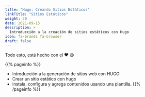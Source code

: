 ```yaml
---
title: "Hugo: Creando Sitios Estáticos"
linkTitle: "Sitios Estáticos"
weight: 30
date: 2021-09-15
description: >
  Introducción a la creación de sitios estáticos con Hugo
icon: fa-brands fa-browser
draft: false
---
```



Todo esto, está hecho con el :heart: :smile:  

{{% pageinfo %}}
* Introducción a la generación de sitios web con HUGO
* Crear un sitio estático con hugo
* Instala, configura y agrega contenidos usando una plantilla.
{{% /pageinfo %}}

[//]: # ()
[//]: # (## ¿Por qué un generador de sitios estáticos?)

[//]: # (* Rapidez)

[//]: # (* Seguridad)

[//]: # (* Eficiencia)

[//]: # (* Consistencia de contenidos y formatos)

[//]: # (---)

[//]: # ()
[//]: # ()
[//]: # (# Listado de la teoría:)

[//]: # ({{% pageinfo%}})

[//]: # ( **Listado de páginas de referenica**)

[//]: # ( ***)

[//]: # ( [Manuale sencillos y muy completos]&#40;https://cloudcannon.com/community/learn/hugo-beginner-tutorial/&#41;  )

[//]: # (>   *****https://cloudcannon.com/community/learn/hugo-beginner-tutorial/*****)

[//]: # ({{% /pageinfo%}})